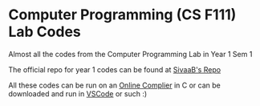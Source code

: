 # Computer Programming (CS F111) Lab Codes

Almost all the codes from the Computer Programming Lab in Year 1 Sem 1

The official repo for year 1 codes can be found at
[SivaaB's Repo](https://github.com/SivaaB/BITSPil-CSF111)

All these codes can be run on an [Online Complier](https://www.onlinegdb.com) in
C or can be downloaded and run in [VSCode](https://code.visualstudio.com/) or
such :)
